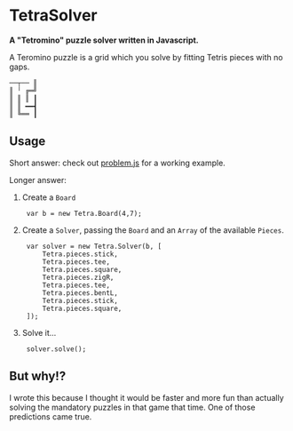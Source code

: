 # TetraSolver
**A "Tetromino" puzzle solver written in Javascript.**

A Teromino puzzle is a grid which you solve by fitting Tetris pieces with no gaps.


    ──┬── ║ 
    ║ ╵ ╔═╝ 
    ║ ║ ║ ┃ 
    ║ ║ ━━┫ 
    ║ ╚══ ┃ 
    
## Usage

Short answer: check out [problem.js](https://github.com/aaaidan/TetraSolver/blob/master/problem.js) for a working example. 

Longer answer:

1. Create a `Board`

        var b = new Tetra.Board(4,7);

2. Create a `Solver`, passing the `Board` and an `Array` of the available `Pieces`.

        var solver = new Tetra.Solver(b, [
        	Tetra.pieces.stick,
        	Tetra.pieces.tee,
        	Tetra.pieces.square,
        	Tetra.pieces.zigR,
        	Tetra.pieces.tee,
        	Tetra.pieces.bentL,
        	Tetra.pieces.stick,
        	Tetra.pieces.square,
        ]);

3. Solve it...

        solver.solve();

## But why!?
I wrote this because I thought it would be faster and more fun than actually solving the mandatory puzzles in that game that time. One of those predictions came true.
